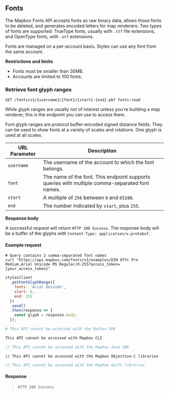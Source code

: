 ## Fonts

The Mapbox Fonts API accepts fonts as raw binary data, allows those fonts to be deleted, and generates encoded letters for map renderers. Two types of fonts are supported: TrueType fonts, usually with `.ttf` file extensions, and OpenType fonts, with `.otf` extensions.

Fonts are managed on a per-account basis. Styles can use any font from the same account.

**Restrictions and limits**

- Fonts must be smaller than 30MB.
- Accounts are limited to 100 fonts.

### Retrieve font glyph ranges

```endpoint
GET /fonts/v1/{username}/{font}/{start}-{end}.pbf fonts:read
```

While glyph ranges are usually not of interest unless you're building a map renderer, this is the endpoint you can use to access them.

Font glyph ranges are protocol buffer-encoded signed distance fields. They can be used to show fonts at a variety of scales and rotations. One glyph is used at all scales.

URL Parameter | Description
--- | ---
`username` | The username of the account to which the font belongs.
`font` | The name of the font. This endpoint supports queries with multiple comma-separated font names.
`start` | A multiple of `256` between `0` and `65280`.
`end` | The number indicated by `start`, plus `255`.

**Response body**

A successful request will return `HTTP 200 Success`. The response body will be a buffer of the glyphs with `Content-Type: application/x-protobuf`.

#### Example request

```curl
# Query contains 2 comma-separated font names
curl "https://api.mapbox.com/fonts/v1/examples/DIN Offc Pro Medium,Arial Unicode MS Regular/0-255?access_token={your_access_token}"
```

```javascript
stylesClient
  .getFontGlyphRange({
    fonts: 'Arial Unicode',
    start: 0,
    end: 255
  })
  .send()
  .then(response => {
    const glyph = response.body;
  });
```

```python
# This API cannot be accessed with the Python SDK
```

```bash
This API cannot be accessed with Mapbox CLI
```

```java
// This API cannot be accessed with the Mapbox Java SDK
```

```objc
// This API cannot be accessed with the Mapbox Objective-C libraries
```

```swift
// This API cannot be accessed with the Mapbox Swift libraries
```


#### Response

> `HTTP 200 Success`
